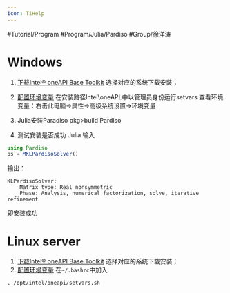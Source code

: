 ```yaml
---
icon: TiHelp
---
```


#Tutorial/Program #Program/Julia/Pardiso  #Group/徐洋涛  

# Windows
1. [下载Intel® oneAPI Base Toolkit](https://www.intel.com/content/www/us/en/developer/tools/oneapi/base-toolkit-download.html) 
	选择对应的系统下载安装；

2. [配置环境变量](https://www.intel.com/content/www/us/en/docs/onemkl/developer-guide-windows/2023-0/setting-environment-variables.html) 
	在安装路径Intel\oneAPL中以管理员身份运行setvars
	查看环境变量：右击此电脑$\rightarrow$属性$\rightarrow$高级系统设置$\rightarrow$环境变量

3. Julia安装Paradiso
	pkg>build Pardiso

4. 测试安装是否成功
	Julia 输入
```julia
using Pardiso
ps = MKLPardisoSolver()
```

输出：
```terminal
KLPardisoSolver:
    Matrix type: Real nonsymmetric
    Phase: Analysis, numerical factorization, solve, iterative refinement
```
即安装成功

# Linux server
1. [下载Intel® oneAPI Base Toolkit](https://www.intel.com/content/www/us/en/developer/tools/oneapi/base-toolkit-download.html) 
	选择对应的系统下载安装；
2. [配置环境变量](https://www.intel.com/content/www/us/en/docs/oneapi-base-toolkit/get-started-guide-linux/2023-0/before-you-begin.html) 
	在`~/.bashrc`中加入
```
. /opt/intel/oneapi/setvars.sh
```